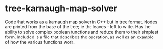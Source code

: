# tree-karnaugh-map-solver
Code that works as a karnaugh map solver in C++ but in tree format. Nodes are printed from the base of the tree; ie the leaves - left to write.  Has the ability to solve complex boolean functions and reduce them to their simplest form. 
Included is a file that describes the operation, as well as an example of how the various functions work.
